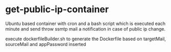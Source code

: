 # get-public-ip-container

Ubuntu based container with cron and a bash script which is executed each minute and send throw ssmtp mail a notification in case of public ip change.

execute dockerfileBuilder.sh to generate the Dockerfile based on targetMail, sourceMail and appPassword inserted